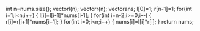 int n=nums.size();
vector<int>l(n);
vector<int>r(n);
vector<int>ans;
l[0]=1;
r[n-1]=1;
for(int i=1;i<n;i++)
{
l[i]=l[i-1]*nums[i-1];
}
for(int i=n-2;i>=0;i--)
{
r[i]=r[i+1]*nums[i+1];
}
for(int i=0;i<n;i++)
{
nums[i]=l[i]*r[i];
}
return nums;